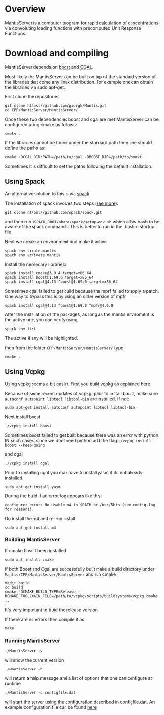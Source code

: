 # Overview
MantisServer is a computer program for rapid calculation of concentrations via convoluting loading functions with precomputed Unit Response Functions. 



# Download and compiling
MantisServer depends on [boost](https://www.boost.org/) and [CGAL](https://www.cgal.org/).

Most likely the MantisServer can be built on top of the standard version of the libraries that come any linux distribution. For example one can obtain the libraries via sudo apt-get.

First clone the repositories
```
git clone https://github.com/giorgk/Mantis.git
cd CPP/MantisServer/MantisServer/
```

Once these two dependencies boost and cgal are met MantisServer can be configured using cmake as follows:
```
cmake .
```
If the libraries cannot be found under the standard path then one should define the paths as:
```
cmake -DCGAL_DIR:PATH=/path/to/cgal -DBOOST_DIR=/path/to/boost .
```

Sometimes it is difficult to set the paths following the default installation.

## Using Spack
An alternative solution to this is via [spack](https://spack.readthedocs.io/en/latest/)

The installation of spack involves two steps ([see more](https://spack.readthedocs.io/en/latest/getting_started.html)):
```
git clone https://github.com/spack/spack.git
```
and then run `$SPACK_ROOT/share/spack/setup-env.sh` which allow bash to be aware of the spack commands. This is better to run in the .bashrc startup file

Next we create an environment and make it active
```
spack env create mantis
spack env activate mantis
```

Install the nessecary libraries:
```
spack install cmake@3.9.4 target=x86_64
spack install boost@1.69.0 target=x86_64
spack install cgal@4.13 ^boost@1.69.0 target=x86_64
```
Sometimes cgal failed to get build because the mprf failed to apply a patch. One way to bypass this is by using an older version of mpfr
```
spack install cgal@4.13 ^boost@1.69.0 ^mpfr@4.0.0
```

After the installation of the packages, as long as the mantis enviroment is the active one, you can verify using
```
spack env list
```
The active if any will be highlighted.

then from the folder `CPP/MantisServer/MantisServer/` type
```
cmake .
```

## Using Vcpkg
Using vcpkg seems a bit easier.
First you build vcpkg as explained [here](https://github.com/microsoft/vcpkg#quick-start-unix)

Because of some recent updates of vcpkg, prior to install boost, make sure
`
autoconf autopoint libtool libtool-bin
`
are installed. If not:

```
sudo apt-get install autoconf autopoint libtool libtool-bin
```


Next install boost
```
./vcpkg install boost
```

Sometimes boost failed to get built because there was an error with python. IN such cases, since we dont need python add the flag ```./vcpkg install boost --keep-going```

and cgal
```
./vcpkg install cgal
```
Prior to installing cgal you may have to install yasm if its not already installed.
```
sudo apt-get install yasm
```

During the build if an error log appears like this:
```
configure: error: No usable m4 in $PATH or /usr/5bin (see config.log for reasons).
```
Do install the m4 and re-run install
```
sudo apt-get install m4
```

### Building MantisServer
If cmake hasn't been installed
```
sudo apt install cmake
```

If both Boost and Cgal are successfully built make a build directory under ```
Mantis/CPP/MantisServer/MantisServer ```
and run cmake

```
mkdir build
cd build
cmake -DCMAKE_BUILD_TYPE=Release -DCMAKE_TOOLCHAIN_FILE=/path/to/vcpkg/scripts/buildsystems/vcpkg.cmake ..
```
It's very important to buid the release version.

If there are no errors then compile it as
```
make
```

### Running MantisServer
```
./MantisServer -v
```
will show the current version

```
./MantisServer -h
```
will return a help message and a list of options that one can configure at runtime

```
./MantisServer -c configfile.dat
```
will start the server using the configuration described in configfile.dat. An example configuration file can be found [here](https://github.com/giorgk/Mantis/blob/master/CPP/MantisServer/config.dat)




